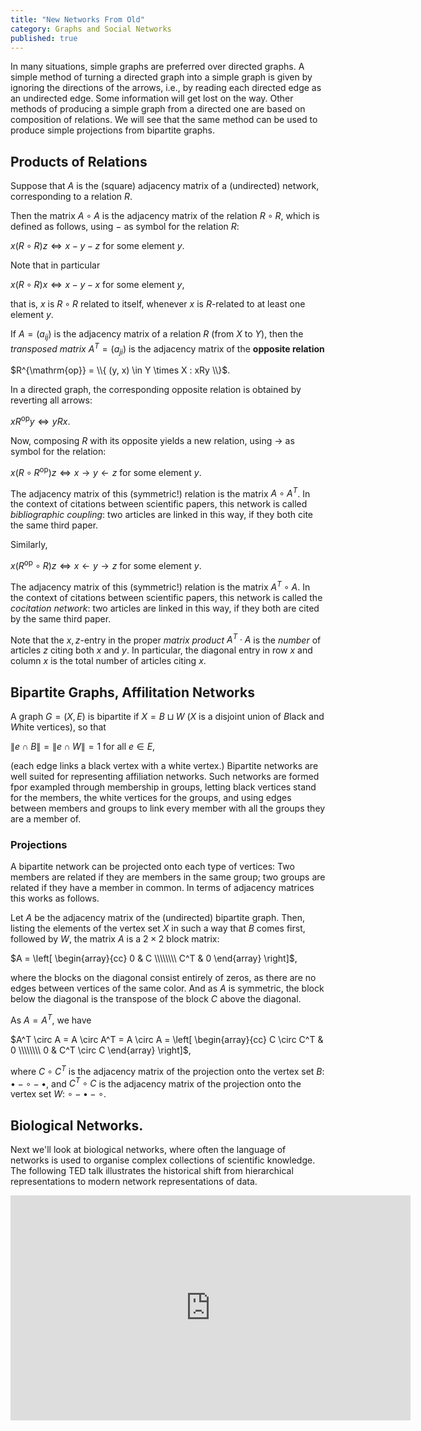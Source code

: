 ```yaml
---
title: "New Networks From Old"
category: Graphs and Social Networks
published: true
---
```


In many situations, simple graphs are preferred over directed graphs.
A simple method of turning a directed graph into a simple graph is
given by ignoring the directions of the arrows, i.e., by reading each
directed edge as an undirected edge.  Some information will get lost
on the way.  Other methods of producing a simple graph from a directed
one are based on composition of relations.  We will see that the same
method can be used to produce simple projections from bipartite
graphs.

##  Products of Relations

Suppose that $A$ is the (square) adjacency matrix of
a (undirected) network, corresponding to a relation $R$.

Then the matrix $A \circ A$ is the adjacency matrix of the
relation $R \circ R$, which is defined as follows, using $-$ as
symbol for the relation $R$:

$x (R \circ R) z \iff x - y - z$ for some element $y$.

Note that in particular

$x (R \circ R) x \iff x - y - x$ for some element $y$,

that is, $x$ is $R \circ R$ related to itself, whenever $x$ is
$R$-related to at least one element $y$.


If $A = (a_{ij})$ is the adjacency matrix of a relation $R$ (from $X$
to $Y$), then the _transposed matrix_ $A^T = (a_{ji})$ is the adjacency matrix
of the __opposite relation__

$R^{\mathrm{op}} = \\{ (y, x) \in Y \times X : xRy \\}$.

In a directed graph, the corresponding opposite relation is obtained by
reverting all arrows:

$x R^{\mathrm{op}} y \iff y R x$.

Now, composing $R$ with its opposite yields a new relation,
using $\to$ as symbol for the relation:

$x (R \circ R^{\mathrm{op}}) z \iff x \to y \leftarrow z$ for some element $y$.

The adjacency matrix of this (symmetric!) relation is the matrix $A \circ A^T$.
In the context of citations between scientific papers, this
network is called _bibliographic coupling_:  two articles are
linked in this way, if they both cite the same third paper.

Similarly,

$x (R^{\mathrm{op}} \circ R) z \iff x \leftarrow y \to z$ for some element $y$.

The adjacency matrix of this (symmetric!) relation is the matrix $A^T \circ A$.
In the context of citations between scientific papers, this
network is called the  _cocitation network_:  two articles are
linked in this way, if they both are cited by the same third paper.

Note that the $x,z$-entry in the proper _matrix product_ $A^T \cdot A$
is the _number_ of articles $z$ citing both $x$ and $y$.
In particular, the diagonal entry in row $x$ and column $x$ is
the total number of articles citing $x$.

##  Bipartite Graphs, Affilitation Networks

A graph $G = (X, E)$ is bipartite if
$X = B \sqcup W$ ($X$ is a disjoint union of $B$lack and $W$hite vertices),
so that

$\|e \cap B\| = \|e \cap W\| = 1$ for all $e \in E$,

(each edge links a black vertex with a white vertex.)  Bipartite
networks are well suited for representing affiliation networks.
Such networks are formed fpor exampled through membership in groups,
letting black vertices stand for the members, the white vertices for
the groups, and using edges between members and groups to link every
member with all the groups they are a member of.

### Projections

A bipartite network can be projected onto each type of vertices:
Two members are related if they are members in the same group;
two groups are related if they have a member in common.  In terms
of adjacency matrices this works as follows.

Let $A$ be the adjacency matrix of the (undirected) bipartite graph.
Then, listing the elements of the vertex set $X$ in such a way that
$B$ comes first, followed by $W$, the matrix $A$ is a $2 \times 2$ block matrix:

$A = \left[
\begin{array}{cc}
0 & C \\\\\\\\
C^T & 0
\end{array}
\right]$,

where the blocks on the diagonal consist entirely of zeros, as there
are no edges between vertices of the same color.  And as $A$ is
symmetric, the block below the diagonal is the transpose of the block
$C$ above the diagonal.

As $A = A^T$, we have

$A^T \circ A = A \circ A^T = A \circ A = \left[
\begin{array}{cc}
C \circ C^T & 0 \\\\\\\\
0 & C^T \circ C
\end{array}
\right]$,

where $C \circ C^T$ is the adjacency matrix of the projection onto
the vertex set $B$: ${\bullet} - {\circ} - {\bullet}$,
and $C^T \circ C$ is the adjacency matrix of the projection onto
the vertex set $W$: ${\circ} - {\bullet} - {\circ}$.

##  Biological Networks.

Next we'll look at biological networks, where often the language
of networks is used to organise complex collections of scientific knowledge.
The following TED talk illustrates the historical shift from
hierarchical representations to modern network representations of data.

<iframe src="https://embed.ted.com/talks/manuel_lima_a_visual_history_of_human_knowledge" width="640" height="360" frameborder="0" scrolling="no" webkitAllowFullScreen mozallowfullscreen allowFullScreen></iframe>

[graph1]: /images/graph1.png
[components]: /images/components.png
